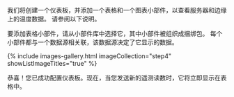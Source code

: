 我们将创建一个仪表板，并添加一个表格和一个图表小部件，以查看服务器和边缘上的温度数据。
请参阅以下说明。

要添加表格小部件，请从小部件库中选择它，其中小部件被组织成捆绑包。
每个小部件都与一个数据源相关联，该数据源决定了它显示的数据。

{% include images-gallery.html imageCollection="step4" showListImageTitles="true" %}

恭喜！您已成功配置仪表板。现在，当您发送新的遥测读数时，它将立即显示在表格中。